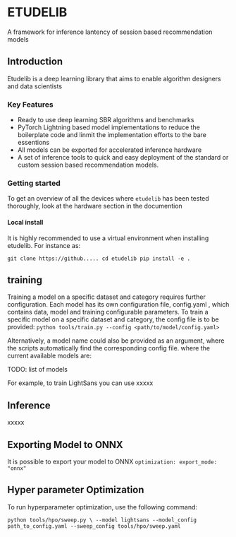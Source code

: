 # ETUDELIB

A framework for inference lantency of session based recommendation models

## Introduction
Etudelib is a deep learning library that aims to enable algorithm designers and data scientists 


### Key Features
* Ready to use deep learning SBR algorithms and benchmarks
* PyTorch Lightning based model implementations to reduce the boilerplate code and linmit the implementation efforts to the bare essentions
* All models can be exported for accelerated inference hardware
* A set of inference tools to quick and easy deployment of the standard or custom session based recommendation models.


### Getting started
To get an overview of all the devices where `etudelib` has been tested thoroughly, look at the hardware section in the documention

#### Local install
It is highly recommended to use a virtual environment when installing etudelib. For instance as:

`
git clone https://github.....
cd etudelib
pip install -e .
`


## training 

Training a model on a specific dataset and category requires further configuration. Each model has its own configuration file, config.yaml , which contains data, model and training configurable parameters. To train a specific model on a specific dataset and category, the config file is to be provided:
`python tools/train.py --config <path/to/model/config.yaml>`

Alternatively, a model name could also be provided as an argument, where the scripts automatically find the corresponding config file.
where the current available models are:

TODO: list of models


For example, to train LightSans you can use
xxxxx


## Inference
xxxxx


## Exporting Model to ONNX
It is possible to export your model to ONNX 
`
optimization:
    export_mode: "onnx"
`

## Hyper parameter Optimization
To run hyperparameter optimization, use the following command:

`python tools/hpo/sweep.py \
    --model lightsans
    --model_config path_to_config.yaml
    --sweep_config tools/hpo/sweep.yaml
`


